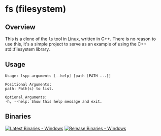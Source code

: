 # fs (filesystem)

## Overview
This is a clone of the `ls` tool in Linux, written in C++. There is no reason to use this, it's a simple project to serve as an example of using the C++ std::filesystem library.

## Usage
```
Usage: lspp arguments [--help] [path [PATH ...]]

Positional Arguments:
path: Path(s) to list.

Optional Arguments:
-h, --help: Show this help message and exit.
```

## Binaries
[![Latest Binaries - Windows](https://github.com/pmann84/fs/actions/workflows/windows_latest.yml/badge.svg)](https://github.com/pmann84/fs/actions/workflows/windows_latest.yml)
[![Release Binaries - Windows](https://github.com/pmann84/fs/actions/workflows/windows_release.yml/badge.svg)](https://github.com/pmann84/fs/actions/workflows/windows_release.yml)
